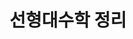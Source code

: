 ---
title: "선형대수학 정리"
permalink: /categories/linalg/
layout: category
author_profile: true
taxonomy: linalg
sidebar_main : true
---